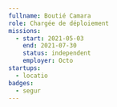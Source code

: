```yaml
---
fullname: Boutié Camara
role: Chargée de déploiement
missions:
  - start: 2021-05-03
    end: 2021-07-30
    status: independent
    employer: Octo
startups:
  - locatio
badges:
  - segur
---
```


